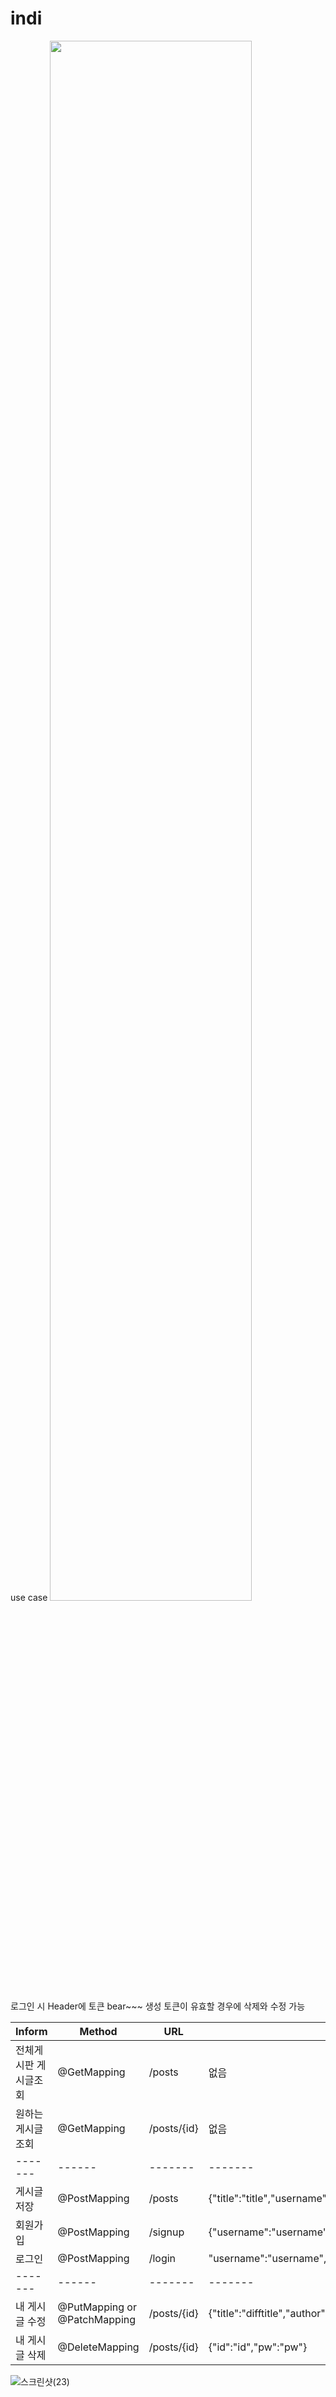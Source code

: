 # indi
use case
<img width="80%" src="https://user-images.githubusercontent.com/120078825/209827230-5de8328b-a5a6-45a9-99e0-7f407d1ed4a6.png"/>

로그인 시 Header에 토큰 bear~~~ 생성
토큰이 유효할 경우에 삭제와 수정 가능

|Inform|Method|URL|Request|Response|
|-------|------|-------|-------|--------|
|전체게시판 게시글조회|@GetMapping|/posts|없음|{생성 시간, 수정 시간, "title":"title","username":"username","contents":"contents"}|
|원하는 게시글조회|@GetMapping|/posts/{id}|없음|{생성 시간, 수정 시간, "title":"title","username":"username","contents":"contents"}|
|-------|------|-------|-------|--------|
|게시글 저장|@PostMapping|/posts|{"title":"title","username":"username","contents":"contents"}|{생성 시간, 수정 시간, "title":"title","author":"author","contents":"contents"}|
|회원가입|@PostMapping|/signup|{"username":"username", "pw":"pw", "email":"email", "phone":"phone"}|{"success":"가입 성공"}|
|로그인|@PostMapping|/login|"username":"username", "pw":"pw"|"success":"로그인 성공"|
|-------|------|-------|-------|--------|
|내 게시글 수정|@PutMapping or @PatchMapping|/posts/{id}|{"title":"difftitle","author":"diffauthor","pw":"diffpw","contents":"diffcontents"}|{생성 시간, 수정 시간, "title":"difftitle","author":"diffauthor","contents":"diffcontents"}|
|내 게시글 삭제|@DeleteMapping|/posts/{id}|{"id":"id","pw":"pw"}|"success":"삭제되었습니다."|


![스크린샷(23)](https://user-images.githubusercontent.com/120078825/210574139-20b09838-787f-48b6-9d8d-ac4e0a1ab4d2.png)

